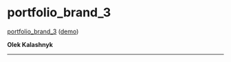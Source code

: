 # portfolio_brand_3

[portfolio_brand_3](https://github.com/oleksiykalashnyk/portfolio_brand_3)  ([demo](https://oleksiykalashnyk.github.io/portfolio_brand_3/))


**Olek Kalashnyk**


-------------------------------
